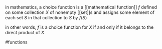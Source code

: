 in mathematics, a choice function is a [[mathematical function]] $f$ defined on some collection $X$ of nonempty [[set]]s and assigns some element of each set $S$ in that collection to $S$ by $f(S)$

in other words, $f$ is a choice function for $X$ if and only if it belongs to the direct product of $X$

#functions 